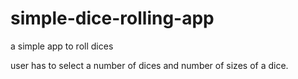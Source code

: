 # simple-dice-rolling-app
a simple app to roll dices 


user has to select a number of dices and number of sizes of a dice.
